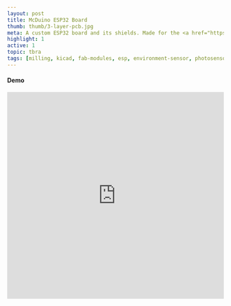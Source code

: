```yaml
---
layout: post
title: McDuino ESP32 Board
thumb: thumb/3-layer-pcb.jpg
meta: A custom ESP32 board and its shields. Made for the <a href="https://tuengominh.github.io/project/2021-01-18-modular-dragon.html">Modular Dragon Toy</a> project.   
highlight: 1
active: 1
topic: tbra
tags: [milling, kicad, fab-modules, esp, environment-sensor, photosensor, proximity-sensor, electromagnetic-actuator, electroluminescence-actuator, piezoelectric-actuator, motor-driver, i2c]   
---
```


<h4>Demo</h4>
<p></p>
<div class="text-center">
<iframe width="100%" height = "480" src="https://www.youtube.com/embed/7kFlPCfoSYc" frameborder="0" allow="accelerometer; autoplay; encrypted-media; gyroscope; picture-in-picture" allowfullscreen></iframe>
</div>
